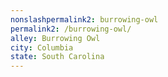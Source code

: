 ```yaml
---
﻿nonslashpermalink2: burrowing-owl
permalink2: /burrowing-owl/
alley: Burrowing Owl
city: Columbia
state: South Carolina
---
```


